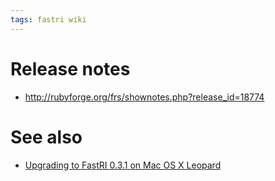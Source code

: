```yaml
---
tags: fastri wiki
---
```


# Release notes

-   <http://rubyforge.org/frs/shownotes.php?release_id=18774>

# See also

-   [Upgrading to FastRI 0.3.1 on Mac OS X Leopard](/wiki/Upgrading_to_FastRI_0.3.1_on_Mac_OS_X_Leopard)
